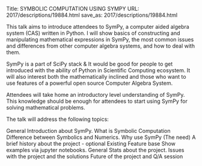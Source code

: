 Title: SYMBOLIC COMPUTATION USING SYMPY
URL: 2017/descriptions/19884.html
save_as: 2017/descriptions/19884.html



This talk aims to introduce attendees to SymPy, a computer aided algebra system (CAS) written in Python. I will show basics of constructing and manipulating mathematical expressions in SymPy, the most common issues and differences from other computer algebra systems, and how to deal with them.

SymPy is a part of SciPy stack & It would be good for people to get introduced with the ability of Python in Scientific Computing ecosystem. It will also interest both the mathematically inclined and those who want to use features of a powerful open source Computer Algebra System.

Attendees will take home an introductory level understanding of SymPy. This knowledge should be enough for attendees to start using SymPy for solving mathematical problems.

The talk will address the following topics:

General Introduction about SymPy.
What is Symbolic Computation
Difference between Symbolics and Numerics.
Why use SymPy (The need)
A brief history about the project - optional
Existing Feature base
Show examples via jupyter notebooks.
General Stats about the project.
Issues with the project and the solutions
Future of the project and Q/A session